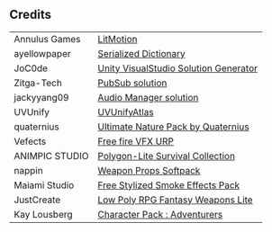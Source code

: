 ## Credits

<table>
    <tbody>
        <tr>
            <td>Annulus Games</td>
            <td><a href='https://github.com/annulusgames/LitMotion'>LitMotion</a></td>
        </tr>
        <tr>
            <td>ayellowpaper</td>
            <td><a href='https://github.com/ayellowpaper/SerializedDictionary'>Serialized Dictionary</a></td>
        </tr>
        <tr>
            <td>JoC0de</td>
            <td><a href='https://github.com/JoC0de/UnityVisualStudioSolutionGenerator'>Unity VisualStudio Solution Generator</a></td>
        </tr>
        <tr>
            <td>Zitga-Tech</td>
            <td><a href='https://github.com/Zitga-Tech/ZBase.Foundation.PubSub'>PubSub solution</a></td>
        </tr>
        <tr>
            <td>jackyyang09</td>
            <td><a href='https://github.com/jackyyang09/Simple-Unity-Audio-Manager'>Audio Manager solution</a></td>
        </tr>
        <tr>
            <td>UVUnify</td>
            <td><a href='https://assetstore.unity.com/packages/tools/utilities/uvunifyatlas-v1-0-1-321314?aid=1100le847'>UVUnifyAtlas</a></td>
        </tr>
        <tr>
            <td>quaternius</td>
            <td><a href='https://quaternius.itch.io/150-lowpoly-nature-models'>Ultimate Nature Pack by Quaternius</a></td>
        </tr>
        <tr>
            <td>Vefects</td>
            <td><a href='https://assetstore.unity.com/packages/vfx/particles/fire-explosions/free-fire-vfx-urp-266226'>Free fire VFX URP</a></td>
        </tr>
        <tr>
            <td>ANIMPIC STUDIO</td>
            <td><a href='https://assetstore.unity.com/packages/3d/props/poly-lite-survival-collection-220452'>Polygon-Lite Survival Collection</a></td>
        </tr>
        <tr>
            <td>nappin</td>
            <td><a href='https://nappin.itch.io/weapon-props-softpack'>Weapon Props Softpack</a></td>
        </tr>
        <tr>
            <td>Maiami Studio</td>
            <td><a href='https://assetstore.unity.com/packages/vfx/particles/fire-explosions/free-stylized-smoke-effects-pack-226406'>Free Stylized Smoke Effects Pack</a></td>
        </tr>
        <tr>
            <td>JustCreate</td>
            <td><a href='https://assetstore.unity.com/packages/3d/props/weapons/low-poly-rpg-fantasy-weapons-lite-226554'>Low Poly RPG Fantasy Weapons Lite</a></td>
        </tr>
        <tr>
            <td>Kay Lousberg</td>
            <td><a href='https://kaylousberg.itch.io/kaykit-adventurers'>Character Pack : Adventurers</a></td>
        </tr>
    </